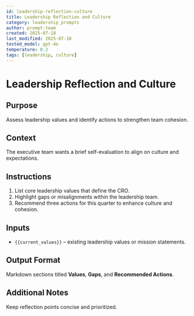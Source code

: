 ```yaml
---
id: leadership-reflection-culture
title: Leadership Reflection and Culture
category: leadership_prompts
author: prompt-team
created: 2025-07-18
last_modified: 2025-07-18
tested_model: gpt-4o
temperature: 0.2
tags: [leadership, culture]
---
```


# Leadership Reflection and Culture

## Purpose
Assess leadership values and identify actions to strengthen team cohesion.

## Context
The executive team wants a brief self-evaluation to align on culture and expectations.

## Instructions
1. List core leadership values that define the CRO.
2. Highlight gaps or misalignments within the leadership team.
3. Recommend three actions for this quarter to enhance culture and cohesion.

## Inputs
- `{{current_values}}` – existing leadership values or mission statements.

## Output Format
Markdown sections titled **Values**, **Gaps**, and **Recommended Actions**.

## Additional Notes
Keep reflection points concise and prioritized.
